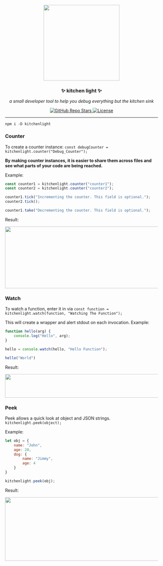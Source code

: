<p align="center">
  <a><img src="https://github.com/enbytedev/kitchenlight/blob/main/ICON.png" width="250" height="250" /></a>

  <h3 align="center">✨ kitchen light ✨</h3>
 <p align="center"><i>a small developer tool to help you debug everything but the kitchen sink</i></p>
</p>
  <p align="center">
    <a href="https://github.com/enbytedev/kitchenlight">
      <img alt="GitHub Repo Stars" src="https://img.shields.io/github/stars/enbytedev/kitchenlight?style=for-the-badge">
    </a>
    <a href="https://github.com/enbytedev/kitchenlight/blob/main/LICENSE">
      <img alt="License" src="https://img.shields.io/github/license/enbytedev/kitchenlight?style=for-the-badge&color=AA4A44" />
    </a>
  <hr>
</p>

```
npm i -D kitchenlight
```

### Counter
To create a counter instance: `const debugCounter = kitchenlight.counter("Debug_Counter");`

**By making counter instances, it is easier to share them across files and see what parts of your code are being reached.**

Example:
```js
const counter1 = kitchenlight.counter("counter1");
const counter2 = kitchenlight.counter("counter2");

counter1.tick("Incrementing the counter. This field is optional.");
counter2.tick();

counter1.take("Decrementing the counter. This field is optional.");
```
Result:

<a><img src="https://github.com/enbytedev/kitchenlight/blob/main/img/counter.png" width="621" height="204" /></a>

### Watch
To watch a function, enter it in via `const function = kitchenlight.watch(function, "Watching The Function");`

This will create a wrapper and alert stdout on each invocation.
Example:
```js
function hello(arg) {
    console.log("Hello", arg);
}

hello = console.watch(hello, "Hello Function");

hello("World")
```
Result:

<a><img src="https://github.com/enbytedev/kitchenlight/blob/main/img/watch.png" width="727" height="78" /></a>

### Peek
Peek allows a quick look at object and JSON strings. `kitchenlight.peek(object);`

Example: 
```js
let obj = {
    name: "John",
    age: 20,
    dog: {
        name: "Jimmy",
        age: 4
    }
}

kitchenlight.peek(obj);
```
Result:

<a><img src="https://github.com/enbytedev/kitchenlight/blob/main/img/peek.png" width="604" height="210" /></a>